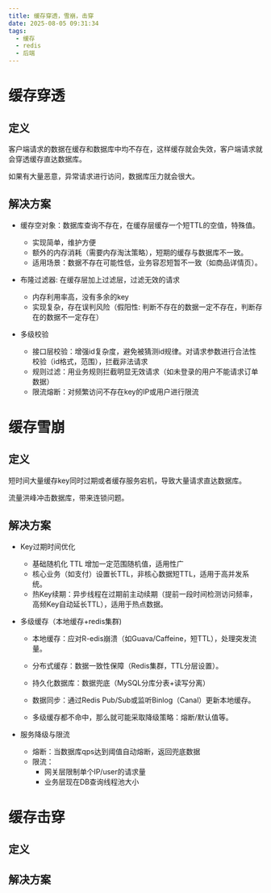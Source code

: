```yaml
---
title: 缓存穿透，雪崩，击穿
date: 2025-08-05 09:31:34
tags:
  - 缓存
  - redis
  - 后端
---
```


# 缓存穿透

## 定义

客户端请求的数据在缓存和数据库中均不存在，这样缓存就会失效，客户端请求就会穿透缓存直达数据库。



如果有大量恶意，异常请求进行访问，数据库压力就会很大。

## 解决方案

- 缓存空对象：数据库查询不存在，在缓存层缓存一个短TTL的空值，特殊值。
  - 实现简单，维护方便
  - 额外的内存消耗（需要内存淘汰策略），短期的缓存与数据库不一致。
  - 适用场景：数据不存在可能性低，业务容忍短暂不一致（如商品详情页）。
  
- 布隆过滤器: 在缓存层加上过滤层，过滤无效的请求
  - 内存利用率高，没有多余的key
  - 实现复杂，存在误判风险（假阳性: 判断不存在的数据一定不存在，判断存在的数据不一定存在）
- 多级校验
  - 接口层校验：增强id复杂度，避免被猜测id规律。对请求参数进行合法性校验（id格式，范围），拦截非法请求
  - 规则过滤：用业务规则拦截明显无效请求（如未登录的用户不能请求订单数据）
  - 限流熔断：对频繁访问不存在key的IP或用户进行限流


# 缓存雪崩

## 定义

短时间大量缓存key同时过期或者缓存服务宕机，导致大量请求直达数据库。



流量洪峰冲击数据库，带来连锁问题。

## 解决方案

- Key过期时间优化
  - 基础随机化 TTL 增加一定范围随机值，适用性广
  - 核心业务（如支付）设置长TTL，非核心数据短TTL，适用于高并发系统。
  - 热Key续期：异步线程在过期前主动续期（提前一段时间检测访问频率，高频Key自动延长TTL），适用于热点数据。

- 多级缓存（本地缓存+redis集群)

  - 本地缓存：应对R-edis崩溃（如Guava/Caffeine，短TTL），处理突发流量。

  - 分布式缓存：数据一致性保障（Redis集群，TTL分层设置）。
  - 持久化数据库：数据兜底（MySQL分库分表+读写分离）

  - 数据同步：通过Redis Pub/Sub或监听Binlog（Canal）更新本地缓存。

  - 多级缓存都不命中，那么就可能采取降级策略：熔断/默认值等。

- 服务降级与限流
  - 熔断：当数据库qps达到阈值自动熔断，返回兜底数据
  - 限流：
    - 网关层限制单个IP/user的请求量
    - 业务层现在DB查询线程池大小

# 缓存击穿

## 定义

## 解决方案
